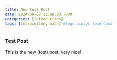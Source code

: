 ```yaml
---
title: New test Post
date: 2024-09-07 12:00:00 -500
categories: [introduction]
tags: [introcution, math] #tags always lowercase
---
```



### Test Post 

This is the new (test) post, very nice!